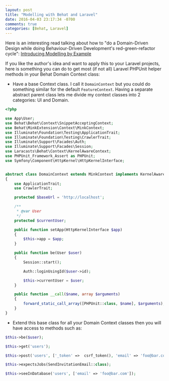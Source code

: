 ```yaml
---
layout: post
title: "Modelling with Behat and Laravel"
date: 2016-04-03 23:17:34 -0700
comments: true
categories: [Behat, Laravel]
---
```


Here is an interesting read talking about how to "do a Domain-Driven Design while doing Behaviour-Driven Development's red-green-refactor cycle": [Introducing Modelling by Example](http://stakeholderwhisperer.com/posts/2014/10/introducing-modelling-by-example)  

If you like the author's idea and want to apply this to your Laravel projects, here is something you can do to get most (if not all) Laravel PHPUnit helper methods in your Behat Domain Context class:

* Have a base Context class. I call it `DomainContext` but you could do something similar for the default `FeatureContext`. Having a separate abstract parent class lets me divide my context classes into 2 categories: UI and Domain.

```php
<?php

use App\User;
use Behat\Behat\Context\SnippetAcceptingContext;
use Behat\MinkExtension\Context\MinkContext;
use Illuminate\Foundation\Testing\ApplicationTrait;
use Illuminate\Foundation\Testing\CrawlerTrait;
use Illuminate\Support\Facades\Auth;
use Illuminate\Support\Facades\Session;
use Laracasts\Behat\Context\KernelAwareContext;
use PHPUnit_Framework_Assert as PHPUnit;
use Symfony\Component\HttpKernel\HttpKernelInterface;


abstract class DomainContext extends MinkContext implements KernelAwareContext, SnippetAcceptingContext
{
    use ApplicationTrait;
    use CrawlerTrait;

    protected $baseUrl = 'http://localhost';

    /**
     * @var User
     */
    protected $currentUser;

    public function setApp(HttpKernelInterface $app)
    {
        $this->app = $app;
    }

    public function be(User $user)
    {
        Session::start();

        Auth::loginUsingId($user->id);

        $this->currentUser = $user;
    }

    public function __call($name, array $arguments)
    {
        forward_static_call_array([PHPUnit::class, $name], $arguments);
    }
}
```
* Extend this base class for all your Domain Context classes then you will have access to methods such as:

```php
$this->be($user);

$this->get('users');

$this->post('users', ['_token' =>  csrf_token(), 'email' => 'foo@bar.com']);

$this->expectsJobs(SendInvitationEmail::class);

$this->seeInDatabase('users', ['email' => 'foo@bar.com']);
```
